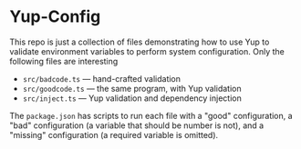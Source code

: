 # Yup-Config

This repo is just a collection of files demonstrating how to use Yup to validate
environment variables to perform system configuration.  Only the following files are
interesting

* `src/badcode.ts` — hand-crafted validation
* `src/goodcode.ts` — the same program, with Yup validation
* `src/inject.ts` — Yup validation and dependency injection


The `package.json` has scripts to run each file with a "good" configuration, a "bad" configuration (a variable that should be number is not), and a "missing" configuration (a required variable is omitted).